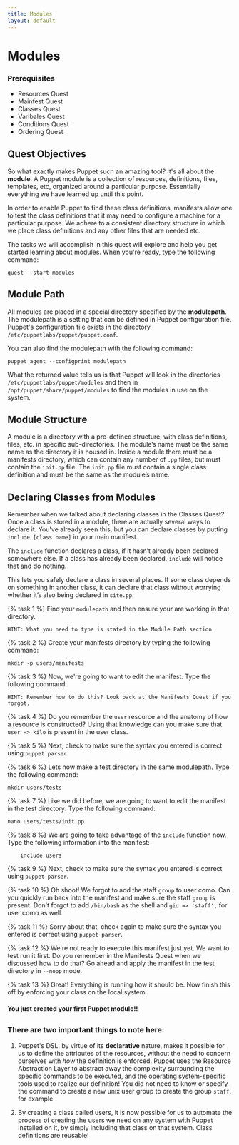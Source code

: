 ```yaml
---
title: Modules
layout: default
---
```


# Modules

### Prerequisites

- Resources Quest
- Mainfest Quest
- Classes Quest
- Varibales Quest
- Conditions Quest
- Ordering Quest

## Quest Objectives

So what exactly makes Puppet such an amazing tool? It's all about the **module**. A Puppet module is a collection of resources, definitions, files, templates, etc, organized around a particular purpose. Essentially everything we have learned up until this point.

In order to enable Puppet to find these class definitions, manifests allow one to test the class definitions that it may need to configure a machine for a particular purpose. We adhere to a consistent directory structure in which we place class definitions and any other files that are needed etc.

The tasks we will accomplish in this quest will explore and help you get started learning about modules. When you're ready, type the following command:

	quest --start modules

## Module Path

All modules are placed in a special directory specified by the **modulepath**. The modulepath is a setting that can be defined in Puppet configuration file. Puppet's configuration file exists in the directory `/etc/puppetlabs/puppet/puppet.conf`.

You can also find the modulepath with the following command:

    puppet agent --configprint modulepath

What the returned value tells us is that Puppet will look in the directories `/etc/puppetlabs/puppet/modules` and then in `/opt/puppet/share/puppet/modules` to find the modules in use on the system.

## Module Structure

A module is a directory with a pre-defined structure, with class definitions, files, etc. in specific sub-directories. The module’s name must be the same name as the directory it is housed in. Inside a module there must be a manifests directory, which can contain any number of `.pp` files, but must contain the `init.pp` file. The `init.pp` file must contain a single class definition and must be the same as the module’s name.

## Declaring Classes from Modules

Remember when we talked about declaring classes in the Classes Quest? Once a class is stored in a module, there are actually several ways to declare it. You've already seen this, but you can declare classes by putting `include [class name]` in your main manifest.

The `include` function declares a class, if it hasn’t already been declared somewhere else. If a class has already been declared, `include` will notice that and do nothing.

This lets you safely declare a class in several places. If some class depends on something in another class, it can declare that class without worrying whether it’s also being declared in `site.pp`.

{% task 1 %}
Find your `modulepath` and then ensure your are working in that directory.
	
	HINT: What you need to type is stated in the Module Path section

{% task 2 %}
Create your manifests directory by typing the following command:

	mkdir -p users/manifests

{% task 3 %}
Now, we're going to want to edit the manifest. Type the following command:

	HINT: Remember how to do this? Look back at the Manifests Quest if you forgot.

{% task 4 %}
Do you remember the `user` resource and the anatomy of how a resource is constructed? Using that knowledge can you make sure that `user => kilo` is present in the user class.

{% task 5 %}
Next, check to make sure the syntax you entered is correct using `puppet parser`.

{% task 6 %}
Lets now make a test directory in the same modulepath. Type the following command:

	mkdir users/tests

{% task 7 %}
Like we did before, we are going to want to edit the manifest in the test directory: Type the following command:

	nano users/tests/init.pp

{% task 8 %}
We are going to take advantage of the `include` function now. Type the following information into the manifest:

		include users

{% task 9 %}
Next, check to make sure the syntax you entered is correct using `puppet parser`.

{% task 10 %}
Oh shoot! We forgot to add the staff `group` to user como. Can you quickly run back into the manifest and make sure the staff `group` is present. Don't forgot to add `/bin/bash` as the shell and `gid => 'staff',` for user como as well.

{% task 11 %}
Sorry about that, check again to make sure the syntax you entered is correct using `puppet parser`.

{% task 12 %}
We're not ready to execute this manifest just yet. We want to test run it first. Do you remember in the Manifests Quest when we discussed how to do that? Go ahead and apply the manifest in the test directory in `--noop` mode.

{% task 13 %}
Great! Everything is running how it should be. Now finish this off by enforcing your class on the local system.

#### You just created your first Puppet module!! 

## 

### There are two important things to note here:
1.  Puppet's DSL, by virtue of its __declarative__ nature, makes it possible for us to define the attributes of the resources, without the need to concern ourselves with _how_ the definition is enforced. Puppet uses the Resource Abstraction Layer to abstract away the complexity surrounding the specific commands to be executed, and the operating system-specific tools used to realize our definition! You did not need to know or specify the command to create a new unix user group to create the group `staff`, for example.
2. By creating a class called users, it is now possible for us to automate the process of creating the users we need on any system with Puppet installed on it, by simply including that class on that system. Class definitions are reusable!
